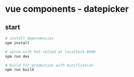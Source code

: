 # vue components - datepicker

## start
``` bash
# install dependencies
npm install

# serve with hot reload at localhost:8080
npm run dev

# build for production with minification
npm run build
```